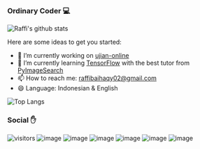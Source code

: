 ### Ordinary Coder 💻

![Raffi's github stats](https://github-readme-stats.vercel.app/api?username=raffibaihaqy02&show_icons=true&theme=tokyonight)

Here are some ideas to get you started:

- 🔭 I’m currently working on [ujian-online](https://github.com/raffibaihaqy02/CodeIgniter-with-MongoDB)
- 🌱 I’m currently learning [TensorFlow](https://www.tensorflow.org) with the best tutor from [PyImageSearch](https://www.pyimagesearch.com)
- 📫 How to reach me: raffibaihaqy02@gmail.com
- 😄 Language: Indonesian & English


![Top Langs](https://github-readme-stats.vercel.app/api/top-langs/?username=raffibaihaqy02&layout=compact)

### Social ✋
![visitors](https://visitor-badge.glitch.me/badge?page_id=raffibaihaqy02.raffibaihaqy02)
![image](https://img.shields.io/badge/+6283841430561-25D366?style=for-the-badge&logo=whatsapp&logoColor=white)
![image](https://img.shields.io/badge/importnumpy-2CA5E0?style=for-the-badge&logo=telegram&logoColor=white)
![image](https://img.shields.io/badge/raffibaihaqy02@gmail.com-D14836?style=for-the-badge&logo=gmail&logoColor=white)
![image](https://img.shields.io/badge/TensorFlow-7289DA?style=for-the-badge&logo=discord&logoColor=white)
![image](https://img.shields.io/badge/baihaqyraffi-E4405F?style=for-the-badge&logo=instagram&logoColor=white)
![image](https://img.shields.io/badge/raffibaihaqy-0077B5?style=for-the-badge&logo=linkedin&logoColor=white)
